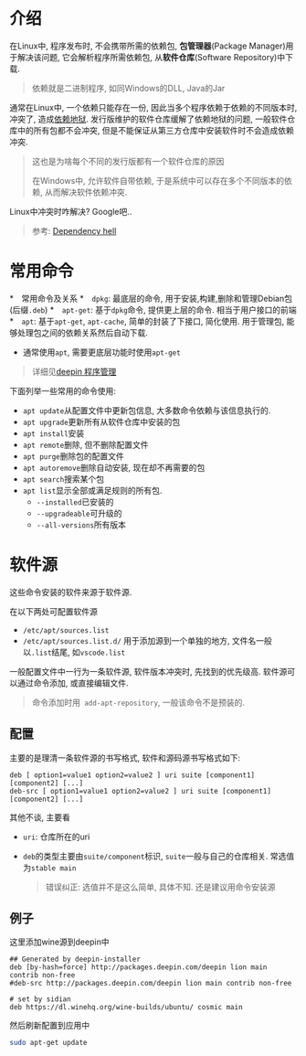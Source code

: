 # 介绍

在Linux中, 程序发布时, 不会携带所需的依赖包, **包管理器**(Package Manager)用于解决该问题, 它会解析程序所需依赖包, 从**软件仓库**(Software Repository)中下载.

> 依赖就是二进制程序, 如同Windows的DLL, Java的Jar

通常在Linux中, 一个依赖只能存在一份, 因此当多个程序依赖于依赖的不同版本时, 冲突了, 造成[依赖地狱](https://en.wikipedia.org/wiki/Dependency_hell). 发行版维护的软件仓库缓解了依赖地狱的问题, 一般软件仓库中的所有包都不会冲突, 但是不能保证从第三方仓库中安装软件时不会造成依赖冲突.

> 这也是为啥每个不同的发行版都有一个软件仓库的原因
>
> 在Windows中, 允许软件自带依赖, 于是系统中可以存在多个不同版本的依赖, 从而解决软件依赖冲突.

Linux中冲突时咋解决? Google吧..

> 参考: [Dependency hell](https://en.wikipedia.org/wiki/Dependency_hell)

# 常用命令

*　常用命令及关系
  *　`dpkg`: 最底层的命令, 用于安装,构建,删除和管理Debian包(后缀`.deb`)
  *　`apt-get`: 基于`dpkg`命令, 提供更上层的命令. 相当于用户接口的前端
  *　`apt`: 基于`apt-get`, `apt-cache`, 简单的封装了下接口, 简化使用. 用于管理包, 能够处理包之间的依赖关系然后自动下载.
* 通常使用`apt`, 需要更底层功能时使用`apt-get`

> 详细见[deepin 程序管理](https://wiki.deepin.org/wiki/Deepin系统管理#.E7.A8.8B.E5.BA.8F.E7.AE.A1.E7.90.86)

下面列举一些常用的命令使用:

* `apt update`从配置文件中更新包信息, 大多数命令依赖与该信息执行的.
* `apt upgrade`更新所有从软件仓库中安装的包
* `apt install`安装
* `apt remote`删除, 但不删除配置文件
* `apt purge`删除包的配置文件
* `apt autoremove`删除自动安装, 现在却不再需要的包
* `apt search`搜索某个包
* `apt list`显示全部或满足规则的所有包. 
  * `--installed`已安装的
  * `--upgradeable`可升级的
  * `--all-versions`所有版本

# 软件源

这些命令安装的软件来源于软件源.

在以下两处可配置软件源

* `/etc/apt/sources.list`
* `/etc/apt/sources.list.d/` 用于添加源到一个单独的地方, 文件名一般以`.list`结尾, 如`vscode.list`

一般配置文件中一行为一条软件源, 软件版本冲突时, 先找到的优先级高. 软件源可以通过命令添加, 或直接编辑文件.

> 命令添加时用` add-apt-repository`, 一般该命令不是预装的.

## 配置

主要的是理清一条软件源的书写格式, 软件和源码源书写格式如下:

```plain
deb [ option1=value1 option2=value2 ] uri suite [component1] [component2] [...]
deb-src [ option1=value1 option2=value2 ] uri suite [component1] [component2] [...]
```

其他不谈, 主要看

* `uri`: 仓库所在的uri

* `deb`的类型主要由`suite/component`标识, `suite`一般与自己的仓库相关. 常选值为`stable main`

  > 错误纠正: 选值并不是这么简单, 具体不知. 还是建议用命令安装源

## 例子

这里添加wine源到deepin中

```plain
## Generated by deepin-installer
deb [by-hash=force] http://packages.deepin.com/deepin lion main contrib non-free
#deb-src http://packages.deepin.com/deepin lion main contrib non-free

# set by sidian
deb https://dl.winehq.org/wine-builds/ubuntu/ cosmic main
```

然后刷新配置到应用中

```bash
sudo apt-get update
```





























